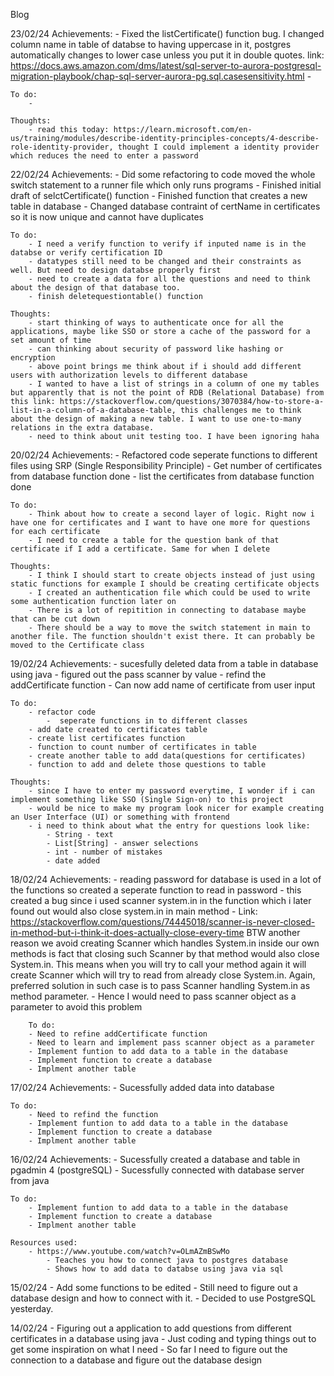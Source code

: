 Blog

23/02/24
    Achievements:
        - Fixed the listCertificate() function bug. I changed column name in table of databse to having uppercase in it, postgres automatically changes to lower case unless you put it in double quotes. link: https://docs.aws.amazon.com/dms/latest/sql-server-to-aurora-postgresql-migration-playbook/chap-sql-server-aurora-pg.sql.casesensitivity.html
        - 

    To do:
        - 

    Thoughts:
        - read this today: https://learn.microsoft.com/en-us/training/modules/describe-identity-principles-concepts/4-describe-role-identity-provider, thought I could implement a identity provider which reduces the need to enter a password

22/02/24
    Achievements:
        - Did some refactoring to code moved the whole switch statement to a runner file which only runs programs
        - Finished initial draft of selctCertificate() function
        - Finished function that creates a new table in database
        - Changed database contraint of certName in certificates so it is now unique and cannot have duplicates

    To do:
        - I need a verify function to verify if inputed name is in the databse or verify certification ID
        - datatypes still need to be changed and their constraints as well. But need to design databse properly first
        - need to create a data for all the questions and need to think about the design of that database too.
        - finish deletequestiontable() function

    Thoughts:
        - start thinking of ways to authenticate once for all the applications, maybe like SSO or store a cache of the password for a set amount of time
        - can thinking about security of password like hashing or encryption 
        - above point brings me think about if i should add different users with authorization levels to different database
        - I wanted to have a list of strings in a column of one my tables but apparently that is not the point of RDB (Relational Database) from this link: https://stackoverflow.com/questions/3070384/how-to-store-a-list-in-a-column-of-a-database-table, this challenges me to think about the design of making a new table. I want to use one-to-many relations in the extra database.
        - need to think about unit testing too. I have been ignoring haha

20/02/24
    Achievements:
        - Refactored code seperate functions to different files using SRP (Single Responsibility Principle)
        - Get number of certificates from database function done
        - list the certificates from database function done

    To do:
        - Think about how to create a second layer of logic. Right now i have one for certificates and I want to have one more for questions for each certificate
        - I need to create a table for the question bank of that certificate if I add a certificate. Same for when I delete

    Thoughts:
        - I think I should start to create objects instead of just using static functions for example I should be creating certificate objects
        - I created an authentication file which could be used to write some authentication function later on
        - There is a lot of repitition in connecting to database maybe that can be cut down
        - There should be a way to move the switch statement in main to another file. The function shouldn't exist there. It can probably be moved to the Certificate class

19/02/24
    Achievements:
        - sucesfully deleted data from a table in database using java
        - figured out the pass scanner by value
        - refind the addCertificate function
            - Can now add name of certificate from user input

    To do:
        - refactor code
            -  seperate functions in to different classes
        - add date created to certificates table
        - create list certificates function
        - function to count number of certificates in table
        - create another table to add data(questions for certificates)
        - function to add and delete those questions to table

    Thoughts:
        - since I have to enter my password everytime, I wonder if i can implement something like SSO (Single Sign-on) to this project
        - would be nice to make my program look nicer for example creating an User Interface (UI) or something with frontend
        - i need to think about what the entry for questions look like:
            - String - text
            - List[String] - answer selections
            - int - number of mistakes
            - date added
18/02/24
    Achievements:
        - reading password for database is used in a lot of the functions so created a seperate function to read in password
            - this created a bug since i used scanner system.in in the function which i later found out would also close system.in in main method
            - Link: https://stackoverflow.com/questions/74445018/scanner-is-never-closed-in-method-but-i-think-it-does-actually-close-every-time
                BTW another reason we avoid creating Scanner which handles System.in inside our own methods is fact that closing such Scanner by that method would also close System.in. This means when you will try to call your method again it will create Scanner which will try to read from already close System.in. Again, preferred solution in such case is to pass Scanner handling System.in as method parameter.
            - Hence I would need to pass scanner object as a parameter to avoid this problem
    
        To do:
        - Need to refine addCertificate function
        - Need to learn and implement pass scanner object as a parameter
        - Implement funtion to add data to a table in the database
        - Implement function to create a database
        - Implment another table

17/02/24
    Achievements:
        - Sucessfully added data into database
    
    To do:
        - Need to refind the function
        - Implement funtion to add data to a table in the database
        - Implement function to create a database
        - Implment another table

16/02/24
    Achievements:
        - Sucessfully created a database and table in pgadmin 4 (postgreSQL)
        - Sucessfully connected with database server from java
    
    To do:
        - Implement funtion to add data to a table in the database
        - Implement function to create a database
        - Implment another table

    Resources used:
        - https://www.youtube.com/watch?v=OLmAZmBSwMo
            - Teaches you how to connect java to postgres database
            - Shows how to add data to databse using java via sql


15/02/24
    - Add some functions to be edited
    - Still need to figure out a database design and how to connect with it.
    - Decided to use PostgreSQL yesterday.

14/02/24
    - Figuring out a application to add questions from different certificates in a database using java
    - Just coding and typing things out to get some inspiration on what I need
    - So far I need to figure out the connection to a database and figure out the database design
